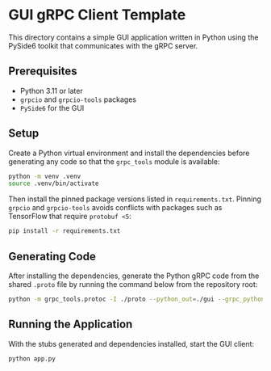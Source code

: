 # GUI gRPC Client Template

This directory contains a simple GUI application written in Python using the PySide6 toolkit that communicates with the gRPC server.

## Prerequisites

- Python 3.11 or later
- `grpcio` and `grpcio-tools` packages
- `PySide6` for the GUI

## Setup

Create a Python virtual environment and install the dependencies before
generating any code so that the `grpc_tools` module is available:

```bash
python -m venv .venv
source .venv/bin/activate
```

Then install the pinned package versions listed in `requirements.txt`. Pinning
`grpcio` and `grpcio-tools` avoids conflicts with packages such as TensorFlow
that require `protobuf <5`:

```bash
pip install -r requirements.txt
```

## Generating Code

After installing the dependencies, generate the Python gRPC code from the shared
`.proto` file by running the command below from the repository root:

```bash
python -m grpc_tools.protoc -I ./proto --python_out=./gui --grpc_python_out=./gui ./proto/helloworld.proto
```

## Running the Application

With the stubs generated and dependencies installed, start the GUI client:

```bash
python app.py
```
